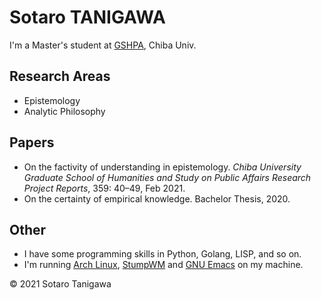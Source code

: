 # Sotaro TANIGAWA

I'm a Master's student at [GSHPA](https://www.gshpa.chiba-u.jp/), Chiba Univ.

## Research Areas
- Epistemology
- Analytic Philosophy

## Papers
- On the factivity of understanding in epistemology. _Chiba University Graduate School of Humanities and Study on Public Affairs Research Project Reports_, 359: 40–49, Feb 2021.
- On the certainty of empirical knowledge. Bachelor Thesis, 2020.

## Other
- I have some programming skills in Python, Golang, LISP, and so on.
- I'm running [Arch Linux](https://archlinux.org/), [StumpWM](https://stumpwm.github.io/) and [GNU Emacs](https://www.gnu.org/software/emacs/) on my machine.

© 2021 Sotaro Tanigawa
